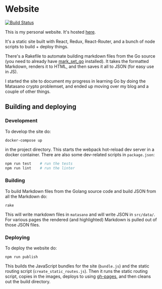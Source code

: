 # Website

[![Build
Status](https://travis-ci.org/aliceriot/site.svg?branch=master)](https://travis-ci.org/aliceriot/site)

This is my personal website. It's hosted
[here](https://aliceriot.github.io/).

It's a static site built with React, Redux, React-Router, and a bunch of
node scripts to build + deploy things.


There's a Rakefile to automate building markdown files from the Go source
(you need to already have
[mark_set_go](https://github.com/aliceriot/mark_set_go) installed). It
takes the formatted Markdown, renders it to HTML, and then saves it all to
JSON (for easy use in JS).

I started the site to document my progress in learning Go by doing the
Matasano crypto problemset, and ended up moving over my blog and a couple
of other things.

## Building and deploying

### Development

To develop the site do:

```
docker-compose up
```

in the project directory. This starts the webpack hot-reload dev server in
a docker container. There are also some dev-related scripts in
`package.json`:

```sh
npm run test    # run the tests
npm run lint    # run the linter
```

### Building

To build Markdown files from the Golang source code and build JSON from
all the Markdown do:

```
rake
```

This will write markdown files in `matasano` and will write JSON in
`src/data/`. For various pages the rendered (and highlighted) Markdown is
pulled out of those JSON files.

### Deploying

To deploy the website do:

```
npm run publish
```

This builds the JavaScript bundles for the site (`bundle.js`) and the
static routing script (`create_static_routes.js`). Then it runs the static
routing script, copies in the images, deploys to
[](https://github.com/aliceriot/aliceriot.github.io) using
[gh-pages](https://github.com/tschaub/gh-pages), and then cleans out the
build directory.
